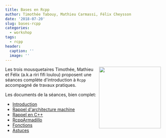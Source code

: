 ```yaml
---
title: Bases en Rcpp
author: Timothée Tabouy, Mathieu Carmassi, Félix Cheysson
date: '2018-07-20'
slug: bases-rcpp
categories:
  - workshop
tags:
  - rcpp
header:
  caption: ''
  image: ''
---
```


<img src="img/headers/seamless.png" align="right" width="200"/>

Les trois mousquetaires Timothée, Mathieu et Félix (a.k.a riri fifi loulou) proposent une séances complète d'introduction à `Rcpp` accompagné de travaux pratiques. 

Les documents de la séances, bien complet:

- [Introduction](post/bases_rcpp/Introduction.html)
- [Rappel d'architecture machine](post/bases_rcpp/1-Architecture.html)
- [Rappel en C++](post/bases_rcpp/2-SyntaxeCpp.html)
- [RcppArmadillo](post/bases_rcpp/3-RcppArmadillo.html)
- [Fonctions](post/bases_rcpp/4-Rfonctions.html)
- [Astuces](post/bases_rcpp/5-Astuces.html)
